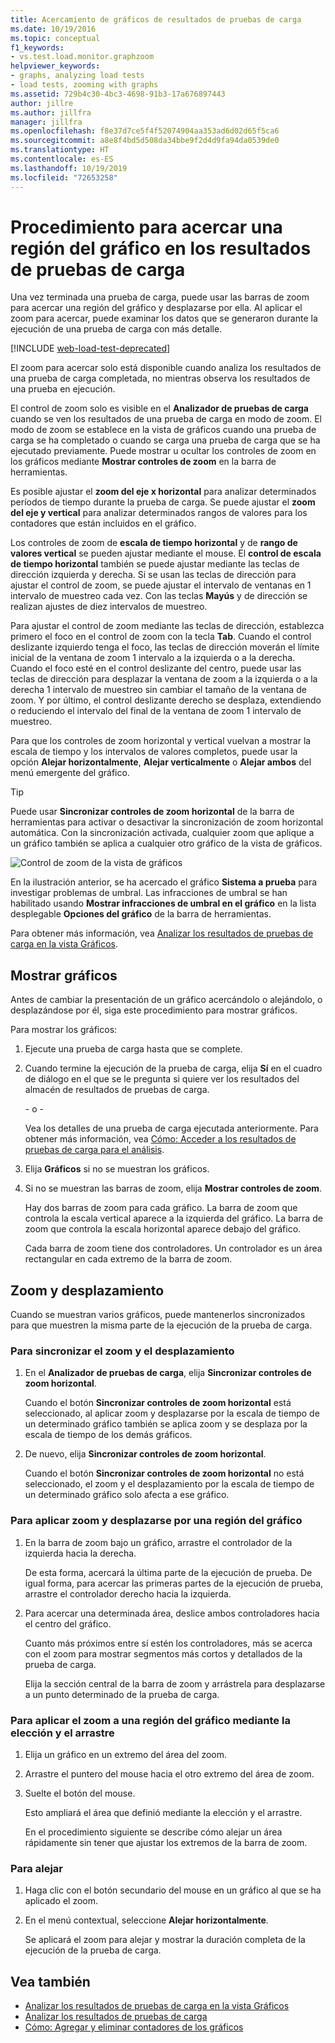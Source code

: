 ```yaml
---
title: Acercamiento de gráficos de resultados de pruebas de carga
ms.date: 10/19/2016
ms.topic: conceptual
f1_keywords:
- vs.test.load.monitor.graphzoom
helpviewer_keywords:
- graphs, analyzing load tests
- load tests, zooming with graphs
ms.assetid: 729b4c30-4bc3-4698-91b3-17a676897443
author: jillre
ms.author: jillfra
manager: jillfra
ms.openlocfilehash: f8e37d7ce5f4f52074904aa353ad6d02d65f5ca6
ms.sourcegitcommit: a8e8f4bd5d508da34bbe9f2d4d9fa94da0539de0
ms.translationtype: HT
ms.contentlocale: es-ES
ms.lasthandoff: 10/19/2019
ms.locfileid: "72653258"
---
```

# <a name="how-to-zoom-in-on-a-region-of-the-graph-in-load-test-results"></a>Procedimiento para acercar una región del gráfico en los resultados de pruebas de carga

Una vez terminada una prueba de carga, puede usar las barras de zoom para acercar una región del gráfico y desplazarse por ella. Al aplicar el zoom para acercar, puede examinar los datos que se generaron durante la ejecución de una prueba de carga con más detalle.

[!INCLUDE [web-load-test-deprecated](includes/web-load-test-deprecated.md)]

El zoom para acercar solo está disponible cuando analiza los resultados de una prueba de carga completada, no mientras observa los resultados de una prueba en ejecución.

El control de zoom solo es visible en el **Analizador de pruebas de carga** cuando se ven los resultados de una prueba de carga en modo de zoom. El modo de zoom se establece en la vista de gráficos cuando una prueba de carga se ha completado o cuando se carga una prueba de carga que se ha ejecutado previamente. Puede mostrar u ocultar los controles de zoom en los gráficos mediante **Mostrar controles de zoom** en la barra de herramientas.

Es posible ajustar el **zoom del eje x horizontal** para analizar determinados períodos de tiempo durante la prueba de carga. Se puede ajustar el **zoom del eje y vertical** para analizar determinados rangos de valores para los contadores que están incluidos en el gráfico.

Los controles de zoom de **escala de tiempo horizontal** y de **rango de valores vertical** se pueden ajustar mediante el mouse. El **control de escala de tiempo horizontal** también se puede ajustar mediante las teclas de dirección izquierda y derecha. Si se usan las teclas de dirección para ajustar el control de zoom, se puede ajustar el intervalo de ventanas en 1 intervalo de muestreo cada vez. Con las teclas **Mayús** y de dirección se realizan ajustes de diez intervalos de muestreo.

Para ajustar el control de zoom mediante las teclas de dirección, establezca primero el foco en el control de zoom con la tecla **Tab**. Cuando el control deslizante izquierdo tenga el foco, las teclas de dirección moverán el límite inicial de la ventana de zoom 1 intervalo a la izquierda o a la derecha. Cuando el foco esté en el control deslizante del centro, puede usar las teclas de dirección para desplazar la ventana de zoom a la izquierda o a la derecha 1 intervalo de muestreo sin cambiar el tamaño de la ventana de zoom. Y por último, el control deslizante derecho se desplaza, extendiendo o reduciendo el intervalo del final de la ventana de zoom 1 intervalo de muestreo.

Para que los controles de zoom horizontal y vertical vuelvan a mostrar la escala de tiempo y los intervalos de valores completos, puede usar la opción **Alejar horizontalmente**, **Alejar verticalmente** o **Alejar ambos** del menú emergente del gráfico.

> [!TIP]
> Puede usar **Sincronizar controles de zoom horizontal** de la barra de herramientas para activar o desactivar la sincronización de zoom horizontal automática. Con la sincronización activada, cualquier zoom que aplique a un gráfico también se aplica a cualquier otro gráfico de la vista de gráficos.

![Control de zoom de la vista de gráficos](../test/media/ltest_zoomcontrol.png)

En la ilustración anterior, se ha acercado el gráfico **Sistema a prueba** para investigar problemas de umbral. Las infracciones de umbral se han habilitado usando **Mostrar infracciones de umbral en el gráfico** en la lista desplegable **Opciones del gráfico** de la barra de herramientas.

Para obtener más información, vea [Analizar los resultados de pruebas de carga en la vista Gráficos](../test/analyze-load-test-results-in-the-graphs-view.md).

## <a name="display-graphs"></a>Mostrar gráficos

Antes de cambiar la presentación de un gráfico acercándolo o alejándolo, o desplazándose por él, siga este procedimiento para mostrar gráficos.

Para mostrar los gráficos:

1. Ejecute una prueba de carga hasta que se complete.

2. Cuando termine la ejecución de la prueba de carga, elija **Sí** en el cuadro de diálogo en el que se le pregunta si quiere ver los resultados del almacén de resultados de pruebas de carga.

     \- o -

     Vea los detalles de una prueba de carga ejecutada anteriormente. Para obtener más información, vea [Cómo: Acceder a los resultados de pruebas de carga para el análisis](../test/how-to-access-load-test-results-for-analysis.md).

3. Elija **Gráficos** si no se muestran los gráficos.

4. Si no se muestran las barras de zoom, elija **Mostrar controles de zoom**.

     Hay dos barras de zoom para cada gráfico. La barra de zoom que controla la escala vertical aparece a la izquierda del gráfico. La barra de zoom que controla la escala horizontal aparece debajo del gráfico.

     Cada barra de zoom tiene dos controladores. Un controlador es un área rectangular en cada extremo de la barra de zoom.

## <a name="zoom-and-scroll"></a>Zoom y desplazamiento

Cuando se muestran varios gráficos, puede mantenerlos sincronizados para que muestren la misma parte de la ejecución de la prueba de carga.

### <a name="to-synchronize-zooming-and-scrolling"></a>Para sincronizar el zoom y el desplazamiento

1. En el **Analizador de pruebas de carga**, elija **Sincronizar controles de zoom horizontal**.

     Cuando el botón **Sincronizar controles de zoom horizontal** está seleccionado, al aplicar zoom y desplazarse por la escala de tiempo de un determinado gráfico también se aplica zoom y se desplaza por la escala de tiempo de los demás gráficos.

2. De nuevo, elija **Sincronizar controles de zoom horizontal**.

     Cuando el botón **Sincronizar controles de zoom horizontal** no está seleccionado, el zoom y el desplazamiento por la escala de tiempo de un determinado gráfico solo afecta a ese gráfico.

### <a name="to-zoom-and-scroll-to-a-region-of-the-graph"></a>Para aplicar zoom y desplazarse por una región del gráfico

1. En la barra de zoom bajo un gráfico, arrastre el controlador de la izquierda hacia la derecha.

     De esta forma, acercará la última parte de la ejecución de prueba. De igual forma, para acercar las primeras partes de la ejecución de prueba, arrastre el controlador derecho hacia la izquierda.

2. Para acercar una determinada área, deslice ambos controladores hacia el centro del gráfico.

     Cuanto más próximos entre sí estén los controladores, más se acerca con el zoom para mostrar segmentos más cortos y detallados de la prueba de carga.

     Elija la sección central de la barra de zoom y arrástrela para desplazarse a un punto determinado de la prueba de carga.

### <a name="to-zoom-to-a-region-of-the-graph-by-choosing-and-dragging"></a>Para aplicar el zoom a una región del gráfico mediante la elección y el arrastre

1. Elija un gráfico en un extremo del área del zoom.

2. Arrastre el puntero del mouse hacia el otro extremo del área de zoom.

3. Suelte el botón del mouse.

    Esto ampliará el área que definió mediante la elección y el arrastre.

   En el procedimiento siguiente se describe cómo alejar un área rápidamente sin tener que ajustar los extremos de la barra de zoom.

### <a name="to-zoom-out"></a>Para alejar

1. Haga clic con el botón secundario del mouse en un gráfico al que se ha aplicado el zoom.

2. En el menú contextual, seleccione **Alejar horizontalmente**.

     Se aplicará el zoom para alejar y mostrar la duración completa de la ejecución de la prueba de carga.

## <a name="see-also"></a>Vea también

- [Analizar los resultados de pruebas de carga en la vista Gráficos](../test/analyze-load-test-results-in-the-graphs-view.md)
- [Analizar los resultados de pruebas de carga](../test/analyze-load-test-results-using-the-load-test-analyzer.md)
- [Cómo: Agregar y eliminar contadores de los gráficos](../test/how-to-add-and-delete-counters-on-graphs-in-load-test-results.md)
